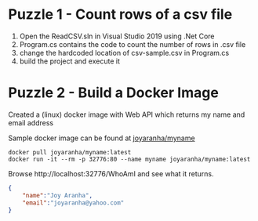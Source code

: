 # Puzzle 1 - Count rows of a csv file
1. Open the ReadCSV.sln in Visual Studio 2019 using .Net Core
2. Program.cs contains the code to count the number of rows in .csv file 
3. change the hardcoded location of csv-sample.csv in Program.cs
4. build the project and execute it

# Puzzle 2 - Build a Docker Image

Created a (linux) docker image with Web API which returns my name and email address

Sample docker image can be found at [joyaranha/myname](https://hub.docker.com/repository/docker/joyaranha/myname)

```
docker pull joyaranha/myname:latest
docker run -it --rm -p 32776:80 --name myname joyaranha/myname:latest
```

Browse http://localhost:32776/WhoAmI and see what it returns.

```json
{
    "name":"Joy Aranha",
    "email":"joyaranha@yahoo.com"
}
```
